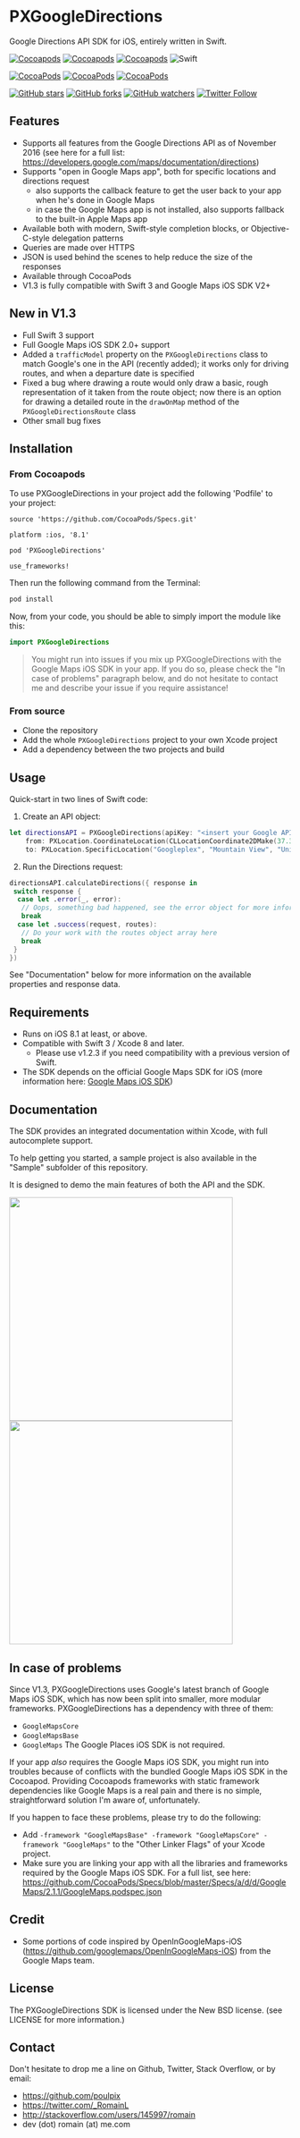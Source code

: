 # PXGoogleDirections
Google Directions API SDK for iOS, entirely written in Swift.

[![Cocoapods](https://img.shields.io/cocoapods/v/PXGoogleDirections.svg)](https://img.shields.io/cocoapods/v/PXGoogleDirections.svg)
[![Cocoapods](https://img.shields.io/cocoapods/p/PXGoogleDirections.svg)](https://img.shields.io/cocoapods/p/PXGoogleDirections.svg)
[![Cocoapods](https://img.shields.io/cocoapods/l/PXGoogleDirections.svg)](https://img.shields.io/cocoapods/l/PXGoogleDirections.svg)
![Swift](https://img.shields.io/badge/%20in-swift%203-orange.svg)

[![CocoaPods](https://img.shields.io/cocoapods/metrics/doc-percent/PXGoogleDirections.svg?style=plastic)]()
[![CocoaPods](https://img.shields.io/cocoapods/at/PXGoogleDirections.svg?style=plastic)]()
[![CocoaPods](https://img.shields.io/cocoapods/aw/PXGoogleDirections.svg?style=plastic)]()

[![GitHub stars](https://img.shields.io/github/stars/poulpix/PXGoogleDirections.svg?style=social&label=Star&style=plastic)]()
[![GitHub forks](https://img.shields.io/github/forks/poulpix/PXGoogleDirections.svg?style=social&label=Fork&style=plastic)]()
[![GitHub watchers](https://img.shields.io/github/watchers/poulpix/PXGoogleDirections.svg?style=social&label=Watch&style=plastic)]()
[![Twitter Follow](https://img.shields.io/twitter/follow/_RomainL.svg?style=social&label=Follow&style=plastic)]()

## Features
- Supports all features from the Google Directions API as of November 2016 (see here for a full list: https://developers.google.com/maps/documentation/directions)
- Supports "open in Google Maps app", both for specific locations and directions request
  * also supports the callback feature to get the user back to your app when he's done in Google Maps
  * in case the Google Maps app is not installed, also supports fallback to the built-in Apple Maps app
- Available both with modern, Swift-style completion blocks, or Objective-C-style delegation patterns
- Queries are made over HTTPS
- JSON is used behind the scenes to help reduce the size of the responses
- Available through CocoaPods
- V1.3 is fully compatible with Swift 3 and Google Maps iOS SDK V2+

## New in V1.3
- Full Swift 3 support
- Full Google Maps iOS SDK 2.0+ support
- Added a `trafficModel` property on the `PXGoogleDirections` class to match Google's one in the API (recently added); it works only for driving routes, and when a departure date is specified
- Fixed a bug where drawing a route would only draw a basic, rough representation of it taken from the route object; now there is an option for drawing a detailed route in the `drawOnMap` method of the `PXGoogleDirectionsRoute` class
- Other small bug fixes

## Installation
### From Cocoapods
To use PXGoogleDirections in your project add the following 'Podfile' to your project:

```
source 'https://github.com/CocoaPods/Specs.git'

platform :ios, '8.1'

pod 'PXGoogleDirections'

use_frameworks!
```

Then run the following command from the Terminal:

```bash
pod install
```

Now, from your code, you should be able to simply import the module like this:

```swift
import PXGoogleDirections
```

> You might run into issues if you mix up PXGoogleDirections with the Google Maps iOS SDK in your app. If you do so, please check the "In case of problems" paragraph below, and do not hesitate to contact me and describe your issue if you require assistance!

### From source
- Clone the repository
- Add the whole `PXGoogleDirections` project to your own Xcode project
- Add a dependency between the two projects and build

## Usage
Quick-start in two lines of Swift code:

1) Create an API object:
```swift
let directionsAPI = PXGoogleDirections(apiKey: "<insert your Google API key here>",
    from: PXLocation.CoordinateLocation(CLLocationCoordinate2DMake(37.331690, -122.030762)),
    to: PXLocation.SpecificLocation("Googleplex", "Mountain View", "United States"))
```
2) Run the Directions request:
```swift
directionsAPI.calculateDirections({ response in
 switch response {
  case let .error(_, error):
   // Oops, something bad happened, see the error object for more information
   break
  case let .success(request, routes):
   // Do your work with the routes object array here
   break
 }
})
```

See "Documentation" below for more information on the available properties and response data.

## Requirements
- Runs on iOS 8.1 at least, or above.
- Compatible with Swift 3 / Xcode 8 and later.
  - Please use v1.2.3 if you need compatibility with a previous version of Swift.
- The SDK depends on the official Google Maps SDK for iOS (more information here: [Google Maps iOS SDK](https://developers.google.com/maps/documentation/ios/))

## Documentation
The SDK provides an integrated documentation within Xcode, with full autocomplete support.

To help getting you started, a sample project is also available in the "Sample" subfolder of this repository.

It is designed to demo the main features of both the API and the SDK.

<img src="https://github.com/poulpix/PXGoogleDirections/blob/master/Sample/Mockup1.png" width="400px"/><img src="https://github.com/poulpix/PXGoogleDirections/blob/master/Sample/Mockup2.png" width="400px"/>

## In case of problems
Since V1.3, PXGoogleDirections uses Google's latest branch of Google Maps iOS SDK, which has now been split into smaller, more modular frameworks. PXGoogleDirections has a dependency with three of them:
- `GoogleMapsCore`
- `GoogleMapsBase`
- `GoogleMaps`
The Google Places iOS SDK is not required.

If your app *also* requires the Google Maps iOS SDK, you might run into troubles because of conflicts with the bundled Google Maps iOS SDK in the Cocoapod. Providing Cocoapods frameworks with static framework dependencies like Google Maps is a real pain and there is no simple, straightforward solution I'm aware of, unfortunately.

If you happen to face these problems, please try to do the following:
- Add `-framework "GoogleMapsBase" -framework "GoogleMapsCore" -framework "GoogleMaps"` to the "Other Linker Flags" of your Xcode project.
- Make sure you are linking your app with all the libraries and frameworks required by the Google Maps iOS SDK. For a full list, see here: https://github.com/CocoaPods/Specs/blob/master/Specs/a/d/d/GoogleMaps/2.1.1/GoogleMaps.podspec.json

## Credit
- Some portions of code inspired by OpenInGoogleMaps-iOS (https://github.com/googlemaps/OpenInGoogleMaps-iOS) from the Google Maps team.

## License
The PXGoogleDirections SDK is licensed under the New BSD license. (see LICENSE for more information.)

## Contact
Don't hesitate to drop me a line on Github, Twitter, Stack Overflow, or by email:
- https://github.com/poulpix
- https://twitter.com/_RomainL
- http://stackoverflow.com/users/145997/romain
- dev (dot) romain (at) me.com
